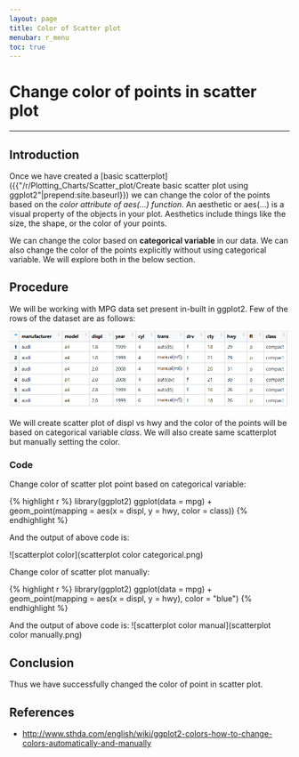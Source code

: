 ```yaml
---
layout: page
title: Color of Scatter plot
menubar: r_menu
toc: true
---
```


# Change color of points in scatter plot

-------------------------------------------------------------------

## Introduction	

Once we have created a [basic scatterplot]({{"/r/Plotting_Charts/Scatter_plot/Create basic scatter plot using ggplot2"|prepend:site.baseurl}}) we can change the color of the points based on the *color attribute of aes(...) function*. An aesthetic or aes(...) is a visual property of the objects in your plot. Aesthetics include things like the size, the shape, or the color of your points. 

We can change the color based on **categorical variable** in our data. We can also change the color of the points explicitly without using categorical variable. We will explore both in the below section.


## Procedure

We will be working with MPG data set present in-built in ggplot2. Few of the rows of the dataset are as follows:

![MPG head](MPG_head.png)

We will create scatter plot of displ vs hwy and the color of the points will be based on categorical variable *class*. We will also create same scatterplot but manually setting the color.

### Code

Change color of scatter plot point based on categorical variable:

{% highlight r %} 
library(ggplot2)
ggplot(data = mpg) + geom_point(mapping = aes(x = displ, y = hwy, color = class))
{% endhighlight %}

And the output of above code is:

![scatterplot color](scatterplot color categorical.png)


Change color of scatter plot manually:

{% highlight r %} 
library(ggplot2)
ggplot(data = mpg) + geom_point(mapping = aes(x = displ, y = hwy), color = "blue")
{% endhighlight %}

And the output of above code is:
![scatterplot color manual](scatterplot color manually.png)

## Conclusion

Thus we have successfully changed the color of point in scatter plot. 

## References
- http://www.sthda.com/english/wiki/ggplot2-colors-how-to-change-colors-automatically-and-manually
